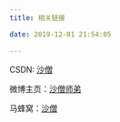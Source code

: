 ```yaml
---
title: 相关链接

date: 2019-12-01 21:54:05

---
```



CSDN: [沙僧](https://me.csdn.net/duanbokan)

微博主页：[沙僧师弟](https://weibo.com/sbook213044)

马蜂窝：[沙僧](http://www.mafengwo.cn/u/93302323.html)
